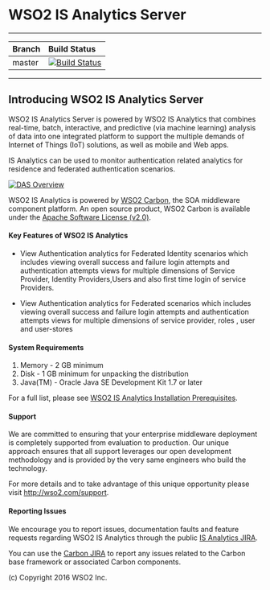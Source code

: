 <!--
  ~  Copyright (c) 2016, WSO2 Inc. (http://wso2.com) All Rights Reserved.
  ~
  ~  WSO2 Inc. licenses this file to you under the Apache License,
  ~  Version 2.0 (the "License"); you may not use this file except
  ~  in compliance with the License.
  ~  You may obtain a copy of the License at
  ~
  ~    http://www.apache.org/licenses/LICENSE-2.0
  ~
  ~  Unless required by applicable law or agreed to in writing,
  ~  software distributed under the License is distributed on an
  ~  "AS IS" BASIS, WITHOUT WARRANTIES OR CONDITIONS OF ANY
  ~  KIND, either express or implied.  See the License for the
  ~  specific language governing permissions and limitations
  ~  under the License.
  -->

WSO2 IS Analytics Server
==========================

---

|  Branch | Build Status |
| :------------ |:-------------
| master      | [![Build Status](https://wso2.org/jenkins/job/analytics-is/badge/icon)](https://wso2.org/jenkins/job/analytics-is) |


---

## Introducing WSO2 IS Analytics Server ##

WSO2 IS Analytics Server is powered by WSO2 IS Analytics  that combines real-time, batch, interactive, and predictive (via machine learning) analysis of data into one integrated platform to support the multiple demands of Internet of Things (IoT) solutions, as well as mobile and Web apps.

 IS Analytics can be used to monitor authentication related analytics for residence and federated authentication scenarios.

[![DAS Overview](http://b.content.wso2.com/sites/all/product-pages/images/das-overview.png)](http://wso2.com/products/data-analytics-server/#Capabilities)

WSO2 IS Analytics is powered by [WSO2 Carbon](http://wso2.com/products/carbon/), the SOA middleware component platform. An open source product, WSO2 Carbon is available under the [Apache Software License (v2.0)](http://www.apache.org/licenses/LICENSE-2.0.html).


#### Key Features of WSO2 IS Analytics ####

- View Authentication analytics for Federated Identity scenarios which includes viewing overall success and failure login attempts and authentication attempts views for multiple dimensions of Service Provider, Identity Providers,Users and also first time login of service Providers.

- View Authentication analytics for Federated scenarios which includes viewing 
overall success and failure login attempts and authentication attempts views for multiple dimensions of service provider, roles , user and user-stores

#### System Requirements ####


1. Memory   - 2 GB minimum
2. Disk     - 1 GB minimum for unpacking the distribution
3. Java(TM) - Oracle Java SE Development Kit 1.7 or later

For a full list, please see [WSO2 IS Analytics Installation Prerequisites](https://docs.wso2.com/display/DAS300/Installation+Prerequisites).


#### Support ####

We are committed to ensuring that your enterprise middleware deployment is completely supported from evaluation to production. Our unique approach ensures that all support leverages our open development methodology and is provided by the very same engineers who build the technology.

For more details and to take advantage of this unique opportunity please visit http://wso2.com/support.


#### Reporting Issues  ####

We encourage you to report issues, documentation faults and feature requests regarding WSO2 IS Analytics through the public [IS Analytics JIRA](https://wso2.org/jira/browse/ANLYIS).

You can use the [Carbon JIRA](https://wso2.org/jira/browse/CARBON) to report any issues related to the Carbon base framework or associated Carbon components.

(c) Copyright 2016 WSO2 Inc.
